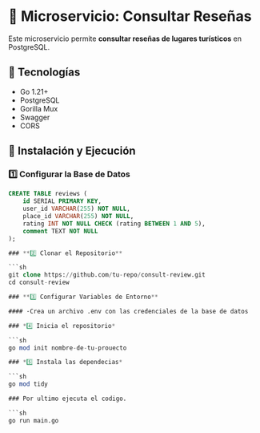# 📖 Microservicio: Consultar Reseñas

Este microservicio permite **consultar reseñas de lugares turísticos** en PostgreSQL.

## 🚀 Tecnologías
- Go 1.21+
- PostgreSQL
- Gorilla Mux
- Swagger
- CORS

## 📌 Instalación y Ejecución

### **1️⃣ Configurar la Base de Datos**
```sql
CREATE TABLE reviews (
    id SERIAL PRIMARY KEY,
    user_id VARCHAR(255) NOT NULL,
    place_id VARCHAR(255) NOT NULL,
    rating INT NOT NULL CHECK (rating BETWEEN 1 AND 5),
    comment TEXT NOT NULL
);

### **2️⃣ Clonar el Repositorio**

```sh
git clone https://github.com/tu-repo/consult-review.git
cd consult-review

### **3️⃣ Configurar Variables de Entorno**

#### ·Crea un archivo .env con las credenciales de la base de datos

### *4️⃣ Inicia el repositorio*

```sh
go mod init nombre-de-tu-prouecto    

### *5️⃣ Instala las dependecias*

```sh
go mod tidy

### Por ultimo ejecuta el codigo.

```sh
go run main.go